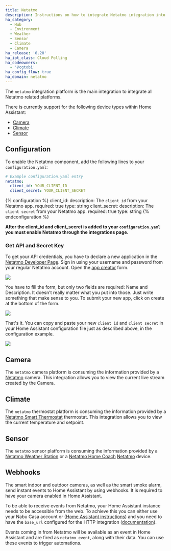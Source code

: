 ```yaml
---
title: Netatmo
description: Instructions on how to integrate Netatmo integration into Home Assistant.
ha_category:
  - Hub
  - Environment
  - Weather
  - Sensor
  - Climate
  - Camera
ha_release: '0.20'
ha_iot_class: Cloud Polling
ha_codeowners:
  - '@cgtobi'
ha_config_flow: true
ha_domain: netatmo
---
```


The `netatmo` integration platform is the main integration to integrate all Netatmo related platforms.

There is currently support for the following device types within Home Assistant:

- [Camera](#camera)
- [Climate](#climate)
- [Sensor](#sensor)

## Configuration

To enable the Netatmo component, add the following lines to your `configuration.yaml`:

```yaml
# Example configuration.yaml entry
netatmo:
  client_id: YOUR_CLIENT_ID
  client_secret: YOUR_CLIENT_SECRET
```

{% configuration %}
client_id:
  description: The `client id` from your Netatmo app.
  required: true
  type: string
client_secret:
  description: The `client secret` from your Netatmo app.
  required: true
  type: string
{% endconfiguration %}

**After the client_id and client_secret is added to your `configuration.yaml` you must enable Netatmo through the integrations page.**

### Get API and Secret Key

To get your API credentials, you have to declare a new application in the [Netatmo Developer Page](https://dev.netatmo.com/). Sign in using your username and password from your regular Netatmo account.
Open the [app creator](https://dev.netatmo.com/apps/createanapp#form) form.

<p class='img'>
<img src='/images/screenshots/netatmo_create.png' />
</p>
You have to fill the form, but only two fields are required: Name and Description. It doesn't really matter what you put into those. Just write something that make sense to you. To submit your new app, click on create at the bottom of the form.

<p class='img'>
<img src='/images/screenshots/netatmo_app.png' />
</p>

That's it. You can copy and paste your new `client id` and `client secret` in your Home Assistant configuration file just as described above, in the configuration example.

<p class='img'>
<img src='/images/screenshots/netatmo_api.png' />
</p>

## Camera

The `netatmo` camera platform is consuming the information provided by a [Netatmo](https://www.netatmo.com) camera. This integration allows you to view the current live stream created by the Camera.

## Climate

The `netatmo` thermostat platform is consuming the information provided by a [Netatmo Smart Thermostat](https://www.netatmo.com/product/energy/thermostat) thermostat. This integration allows you to view the current temperature and setpoint.

## Sensor

The `netatmo` sensor platform is consuming the information provided by a [Netatmo Weather Station](https://www.netatmo.com/en-us/weather/weatherstation) or a
[Netatmo Home Coach](https://www.netatmo.com/en-us/aircare/homecoach) [Netatmo](https://www.netatmo.com) device.

## Webhooks

The smart indoor and outdoor cameras, as well as the smart smoke alarm, send instant events to Home Assistant by using webhooks. It is required to have your camera enabled in Home Assistant.

To be able to receive events from Netatmo, your Home Assistant instance needs to be accessible from the web. To achieve this you can either use your Nabu Casa account or ([Home Assistant instructions](/addons/duckdns/)) and you need to have the `base_url` configured for the HTTP integration ([documentation](/integrations/http/#base_url)).

Events coming in from Netatmo will be available as an event in Home Assistant and are fired as `netatmo_event`, along with their data. You can use these events to trigger automations.
